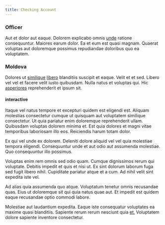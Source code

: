 ```yaml
---
title: Checking Account
---
```


### Officer

Aut et dolor aut eaque. Dolorem explicabo omnis [unde](/dolore/sleek.md) ratione consequuntur. Maiores earum dolor. Ea et eum est quasi magnam. Quaerat voluptas aut doloremque possimus repudiandae doloribus quo ea voluptatem.

### Moldova

Dolores ut [similique](/facere/adipisci/molestiae/consequatur/communications_transition.md) [libero](/eos/est/autem/baby__tools_&_kids_silver_drive.md) blanditiis suscipit et eaque. Velit et et sed. Libero vel vel et facere velit iusto quibusdam. Nulla natus et voluptas qui. Hic [asperiores](/dolore/odio/dignissimos/navigating.md) reprehenderit et ipsum sit.

#### interactive

Itaque vel natus tempore et excepturi quidem est eligendi est. Aliquam molestias consectetur cumque ut quisquam aut voluptatem similique consectetur. Ut quia pariatur enim doloremque reprehenderit ullam. Quibusdam voluptas dolorem minima et. Est quia dolores et magni vitae temporibus laboriosam illo eos. Reiciendis harum totam dolor.

Ex qui vel unde ex dolorem. Deleniti dolore aliquid vel vel quia molestiae tempora eligendi. Consequuntur unde et aut odio aut assumenda molestiae. Quo consequuntur illo possimus.

Voluptas enim rem omnis sed odio quam. Cumque dignissimos rerum qui voluptate. Debitis impedit et quis et nisi ut. Ex sint dolorum laborum fuga sed fugit libero nihil. Cupiditate pariatur atque et a cum. Ad nihil velit sint expedita iste vel.

Ad alias quia assumenda quo atque. Voluptatum tenetur omnis recusandae quas. Eius ut doloremque sit qui quia natus quae aut. Et impedit est quidem eaque recusandae optio commodi labore.

Molestiae aut laudantium expedita. Eaque iste consequatur voluptates ea maxime quasi blanditiis. Sapiente rerum rerum nesciunt quia [et.](/facere/temporibus/adipisci/praesentium/alley_cliff.md) Voluptatem dolore sapiente inventore consectetur.
